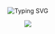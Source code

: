 <br>
<br>
<div align="center">
<img src="https://readme-typing-svg.herokuapp.com?font=Fira+Code&pause=1000&color=33F7F2&width=435&lines=Software+Engineer;Peace%2C+Love+%2C+and+Palm+Trees" alt="Typing SVG" />
</div>

<!-- <p align="center">Hi  Izra, a passionate full-stack developer based in Vancouver, BC Canada. 
	<br>Currently learning <strong>JavaScript</strong> & building <strong>MERN</strong> stack at 100Devs agency. </p> -->

<p align="center">
<img src ="http://github-readme-streak-stats.herokuapp.com?user=IzraJ&theme=monokai"(https://git.io/streak-stats) </p>

<!--
**IzraJ/IzraJ** is a ✨ _special_ ✨ repository because its `README.md` (this file) appears on your GitHub profile.

Here are some ideas to get you started:

- 🔭 I’m currently working on ...
- 🌱 I’m currently learning ...
- 👯 I’m looking to collaborate on ...
- 🤔 I’m looking for help with ...
- 💬 Ask me about ...
- 📫 How to reach me: ...
- 😄 Pronouns: ...
- ⚡ Fun fact: ...
-->

